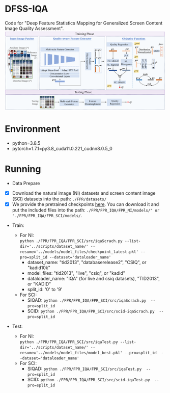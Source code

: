 # DFSS-IQA
Code for "Deep Feature Statistics Mapping for Generalized Screen Content Image Quality Assessment".  
![image](https://github.com/Baoliang93/DFSS-IQA/blob/main/DFSS_Release/framework.png) 

# Environment
* python=3.8.5
* pytorch=1.7.1=py3.8_cuda11.0.221_cudnn8.0.5_0

# Running
* Data Prepare
- [x] Download the natural image (NI) datasets and screen content image (SCI) datasets into the path: `./FPR/datasets/`
- [x] We provide the pretrained checkpoints [here](https://mega.nz/folder/iDxH3R6a#WF25kk1XD30fhlZeSPJzDA). You can download it and put the included  files into the path: `./FPR/FPR_IQA/FPR_NI/models/" or "./FPR/FPR_IQA/FPR_SCI/models/`. 

* Train: 
  - For NI:  
    `python ./FPR/FPR_IQA/FPR_SCI/src/iqaScrach.py --list-dir='../scripts/dataset_name/' --resume='../models/model_files/checkpoint_latest.pkl' --pro=split_id --dataset='dataloader_name'`  
      -    dataset_name: "tid2013", "databaserelease2", "CSIQ", or "kadid10k"  
      -    model_files: "tid2013", "live", "csiq", or "kadid"
      - dataloader_name: "IQA" (for live and csiq  datasets), "TID2013", or "KADID"  
      - split_id: '0' to '9'
  - For SCI:   
      -  SIQAD: `python ./FPR/FPR_IQA/FPR_SCI/src/iqaScrach.py  --pro=split_id`    
      -  SCID: `python ./FPR/FPR_IQA/FPR_SCI/src/scid-iqaScrach.py  --pro=split_id`   
      
* Test:  
  - For NI:   
  `python ./FPR/FPR_IQA/FPR_SCI/src/iqaTest.py --list-dir='../scripts/dataset_name/' --resume='../models/model_files/model_best.pkl' --pro=split_id  --dataset='dataloader_name'`  
   - For SCI:   
      -  SIQAD: `python ./FPR/FPR_IQA/FPR_SCI/src/iqaTest.py  --pro=split_id`    
      -  SCID: `python ./FPR/FPR_IQA/FPR_SCI/src/scid-iqaTest.py  --pro=split_id`
